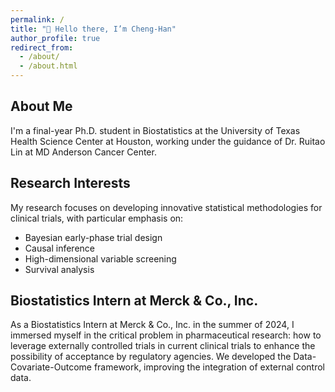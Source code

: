 ```yaml
---
permalink: /
title: "👋 Hello there, I’m Cheng-Han"
author_profile: true
redirect_from: 
  - /about/
  - /about.html
---
```


## About Me

I'm a final-year Ph.D. student in Biostatistics at the University of Texas Health Science Center at Houston, working under the guidance of Dr. Ruitao Lin at MD Anderson Cancer Center.

## Research Interests

My research focuses on developing innovative statistical methodologies for clinical trials, with particular emphasis on:

- Bayesian early-phase trial design
- Causal inference
- High-dimensional variable screening
- Survival analysis

## Biostatistics Intern at Merck & Co., Inc.

As a Biostatistics Intern at Merck & Co., Inc. in the summer of 2024, I immersed myself in the critical problem in pharmaceutical research: how to leverage externally controlled trials in current clinical trials to enhance the possibility of acceptance by regulatory agencies. We developed the Data-Covariate-Outcome framework, improving the integration of external control data. 







